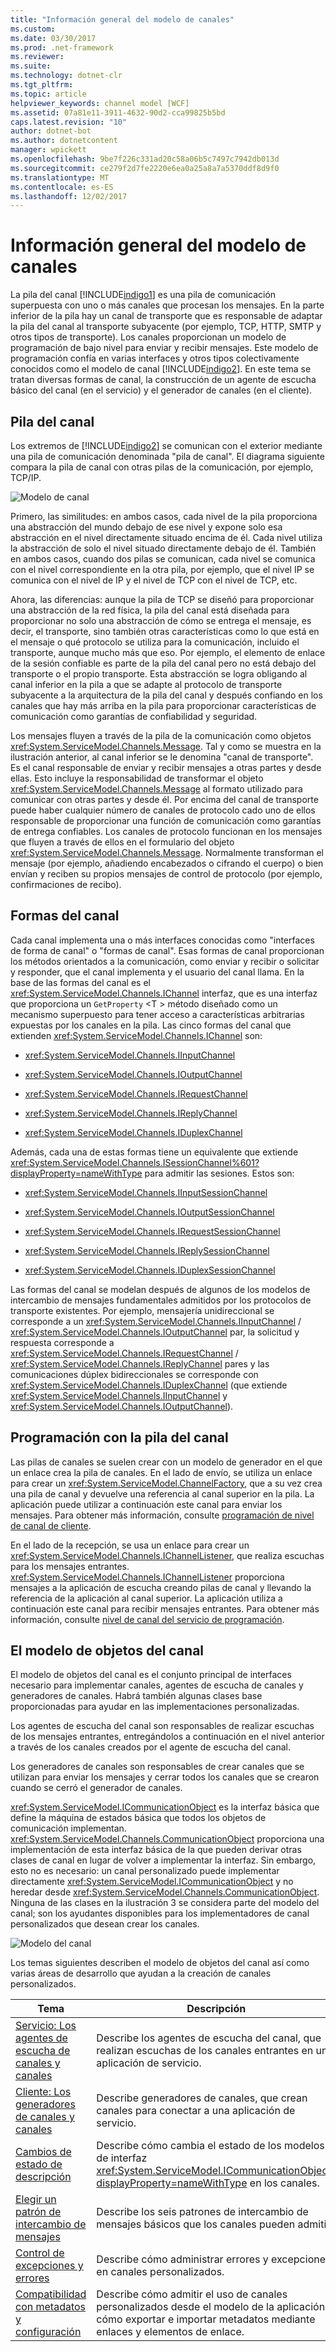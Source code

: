 ```yaml
---
title: "Información general del modelo de canales"
ms.custom: 
ms.date: 03/30/2017
ms.prod: .net-framework
ms.reviewer: 
ms.suite: 
ms.technology: dotnet-clr
ms.tgt_pltfrm: 
ms.topic: article
helpviewer_keywords: channel model [WCF]
ms.assetid: 07a81e11-3911-4632-90d2-cca99825b5bd
caps.latest.revision: "10"
author: dotnet-bot
ms.author: dotnetcontent
manager: wpickett
ms.openlocfilehash: 9be7f226c331ad20c58a06b5c7497c7942db013d
ms.sourcegitcommit: ce279f2d7fe2220e6ea0a25a8a7a5370ddf8d9f0
ms.translationtype: MT
ms.contentlocale: es-ES
ms.lasthandoff: 12/02/2017
---
```

# <a name="channel-model-overview"></a>Información general del modelo de canales
La pila del canal [!INCLUDE[indigo1](../../../../includes/indigo1-md.md)] es una pila de comunicación superpuesta con uno o más canales que procesan los mensajes. En la parte inferior de la pila hay un canal de transporte que es responsable de adaptar la pila del canal al transporte subyacente (por ejemplo, TCP, HTTP, SMTP y otros tipos de transporte). Los canales proporcionan un modelo de programación de bajo nivel para enviar y recibir mensajes. Este modelo de programación confía en varias interfaces y otros tipos colectivamente conocidos como el modelo de canal [!INCLUDE[indigo2](../../../../includes/indigo2-md.md)]. En este tema se tratan diversas formas de canal, la construcción de un agente de escucha básico del canal (en el servicio) y el generador de canales (en el cliente).  
  
## <a name="channel-stack"></a>Pila del canal  
 Los extremos de [!INCLUDE[indigo2](../../../../includes/indigo2-md.md)] se comunican con el exterior mediante una pila de comunicación denominada "pila de canal". El diagrama siguiente compara la pila de canal con otras pilas de la comunicación, por ejemplo, TCP/IP.  
  
 ![Modelo de canal](../../../../docs/framework/wcf/extending/media/wcfc-channelstackhighlevelc.gif "wcfc_ChannelStackHighLevelc")  
  
 Primero, las similitudes: en ambos casos, cada nivel de la pila proporciona una abstracción del mundo debajo de ese nivel y expone solo esa abstracción en el nivel directamente situado encima de él. Cada nivel utiliza la abstracción de solo el nivel situado directamente debajo de él. También en ambos casos, cuando dos pilas se comunican, cada nivel se comunica con el nivel correspondiente en la otra pila, por ejemplo, que el nivel IP se comunica con el nivel de IP y el nivel de TCP con el nivel de TCP, etc.  
  
 Ahora, las diferencias: aunque la pila de TCP se diseñó para proporcionar una abstracción de la red física, la pila del canal está diseñada para proporcionar no solo una abstracción de cómo se entrega el mensaje, es decir, el transporte, sino también otras características como lo que está en el mensaje o qué protocolo se utiliza para la comunicación, incluido el transporte, aunque mucho más que eso. Por ejemplo, el elemento de enlace de la sesión confiable es parte de la pila del canal pero no está debajo del transporte o el propio transporte. Esta abstracción se logra obligando al canal inferior en la pila a que se adapte al protocolo de transporte subyacente a la arquitectura de la pila del canal y después confiando en los canales que hay más arriba en la pila para proporcionar características de comunicación como garantías de confiabilidad y seguridad.  
  
 Los mensajes fluyen a través de la pila de la comunicación como objetos <xref:System.ServiceModel.Channels.Message>. Tal y como se muestra en la ilustración anterior, al canal inferior se le denomina "canal de transporte". Es el canal responsable de enviar y recibir mensajes a otras partes y desde ellas. Esto incluye la responsabilidad de transformar el objeto <xref:System.ServiceModel.Channels.Message> al formato utilizado para comunicar con otras partes y desde él. Por encima del canal de transporte puede haber cualquier número de canales de protocolo cado uno de ellos responsable de proporcionar una función de comunicación como garantías de entrega confiables. Los canales de protocolo funcionan en los mensajes que fluyen a través de ellos en el formulario del objeto <xref:System.ServiceModel.Channels.Message>. Normalmente transforman el mensaje (por ejemplo, añadiendo encabezados o cifrando el cuerpo) o bien envían y reciben su propios mensajes de control de protocolo (por ejemplo, confirmaciones de recibo).  
  
## <a name="channel-shapes"></a>Formas del canal  
 Cada canal implementa una o más interfaces conocidas como "interfaces de forma de canal" o "formas de canal". Esas formas de canal proporcionan los métodos orientados a la comunicación, como enviar y recibir o solicitar y responder, que el canal implementa y el usuario del canal llama. En la base de las formas del canal es el <xref:System.ServiceModel.Channels.IChannel> interfaz, que es una interfaz que proporciona un `GetProperty` \<T > método diseñado como un mecanismo superpuesto para tener acceso a características arbitrarias expuestas por los canales en la pila. Las cinco formas del canal que extienden <xref:System.ServiceModel.Channels.IChannel> son:  
  
-   <xref:System.ServiceModel.Channels.IInputChannel>  
  
-   <xref:System.ServiceModel.Channels.IOutputChannel>  
  
-   <xref:System.ServiceModel.Channels.IRequestChannel>  
  
-   <xref:System.ServiceModel.Channels.IReplyChannel>  
  
-   <xref:System.ServiceModel.Channels.IDuplexChannel>  
  
 Además, cada una de estas formas tiene un equivalente que extiende <xref:System.ServiceModel.Channels.ISessionChannel%601?displayProperty=nameWithType> para admitir las sesiones. Estos son:  
  
-   <xref:System.ServiceModel.Channels.IInputSessionChannel>  
  
-   <xref:System.ServiceModel.Channels.IOutputSessionChannel>  
  
-   <xref:System.ServiceModel.Channels.IRequestSessionChannel>  
  
-   <xref:System.ServiceModel.Channels.IReplySessionChannel>  
  
-   <xref:System.ServiceModel.Channels.IDuplexSessionChannel>  
  
 Las formas del canal se modelan después de algunos de los modelos de intercambio de mensajes fundamentales admitidos por los protocolos de transporte existentes. Por ejemplo, mensajería unidireccional se corresponde a un <xref:System.ServiceModel.Channels.IInputChannel> / <xref:System.ServiceModel.Channels.IOutputChannel> par, la solicitud y respuesta corresponde a <xref:System.ServiceModel.Channels.IRequestChannel> / <xref:System.ServiceModel.Channels.IReplyChannel> pares y las comunicaciones dúplex bidireccionales se corresponde con <xref:System.ServiceModel.Channels.IDuplexChannel> (que extiende <xref:System.ServiceModel.Channels.IInputChannel> y <xref:System.ServiceModel.Channels.IOutputChannel>).  
  
## <a name="programming-with-the-channel-stack"></a>Programación con la pila del canal  
 Las pilas de canales se suelen crear con un modelo de generador en el que un enlace crea la pila de canales. En el lado de envío, se utiliza un enlace para crear un <xref:System.ServiceModel.ChannelFactory>, que a su vez crea una pila de canal y devuelve una referencia al canal superior en la pila. La aplicación puede utilizar a continuación este canal para enviar los mensajes. Para obtener más información, consulte [programación de nivel de canal de cliente](../../../../docs/framework/wcf/extending/client-channel-level-programming.md).  
  
 En el lado de la recepción, se usa un enlace para crear un <xref:System.ServiceModel.Channels.IChannelListener>, que realiza escuchas para los mensajes entrantes. <xref:System.ServiceModel.Channels.IChannelListener> proporciona mensajes a la aplicación de escucha creando pilas de canal y llevando la referencia de la aplicación al canal superior. La aplicación utiliza a continuación este canal para recibir mensajes entrantes. Para obtener más información, consulte [nivel de canal del servicio de programación](../../../../docs/framework/wcf/extending/service-channel-level-programming.md).  
  
## <a name="the-channel-object-model"></a>El modelo de objetos del canal  
 El modelo de objetos del canal es el conjunto principal de interfaces necesario para implementar canales, agentes de escucha de canales y generadores de canales. Habrá también algunas clases base proporcionadas para ayudar en las implementaciones personalizadas.  
  
 Los agentes de escucha del canal son responsables de realizar escuchas de los mensajes entrantes, entregándolos a continuación en el nivel anterior a través de los canales creados por el agente de escucha del canal.  
  
 Los generadores de canales son responsables de crear canales que se utilizan para enviar los mensajes y cerrar todos los canales que se crearon cuando se cerró el generador de canales.  
  
 <xref:System.ServiceModel.ICommunicationObject> es la interfaz básica que define la máquina de estados básica que todos los objetos de comunicación implementan. <xref:System.ServiceModel.Channels.CommunicationObject> proporciona una implementación de esta interfaz básica de la que pueden derivar otras clases de canal en lugar de volver a implementar la interfaz. Sin embargo, esto no es necesario: un canal personalizado puede implementar directamente <xref:System.ServiceModel.ICommunicationObject> y no heredar desde <xref:System.ServiceModel.Channels.CommunicationObject>. Ninguna de las clases en la ilustración 3 se considera parte del modelo del canal; son los ayudantes disponibles para los implementadores de canal personalizados que desean crear los canales.  
  
 ![Modelo del canal](../../../../docs/framework/wcf/extending/media/wcfc-wcfcchannelsigure3omumtreec.gif "wcfc_WCFCChannelsigure3OMUMTreec")  
  
 Los temas siguientes describen el modelo de objetos del canal así como varias áreas de desarrollo que ayudan a la creación de canales personalizados.  
  
|Tema|Descripción|  
|-----------|-----------------|  
|[Servicio: Los agentes de escucha de canales y canales](../../../../docs/framework/wcf/extending/service-channel-listeners-and-channels.md)|Describe los agentes de escucha del canal, que realizan escuchas de los canales entrantes en una aplicación de servicio.|  
|[Cliente: Los generadores de canales y canales](../../../../docs/framework/wcf/extending/client-channel-factories-and-channels.md)|Describe generadores de canales, que crean canales para conectar a una aplicación de servicio.|  
|[Cambios de estado de descripción](../../../../docs/framework/wcf/extending/understanding-state-changes.md)|Describe cómo cambia el estado de los modelos de interfaz <xref:System.ServiceModel.ICommunicationObject?displayProperty=nameWithType> en los canales.|  
|[Elegir un patrón de intercambio de mensajes](../../../../docs/framework/wcf/extending/choosing-a-message-exchange-pattern.md)|Describe los seis patrones de intercambio de mensajes básicos que los canales pueden admitir.|  
|[Control de excepciones y errores](../../../../docs/framework/wcf/extending/handling-exceptions-and-faults.md)|Describe cómo administrar errores y excepciones en canales personalizados.|  
|[Compatibilidad con metadatos y configuración](../../../../docs/framework/wcf/extending/configuration-and-metadata-support.md)|Describe cómo admitir el uso de canales personalizados desde el modelo de la aplicación y cómo exportar e importar metadatos mediante enlaces y elementos de enlace.|
